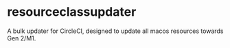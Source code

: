 # resourceclassupdater
A bulk updater for CircleCI, designed to update all macos resources towards Gen 2/M1.
